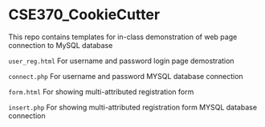 # CSE370_CookieCutter
This repo contains templates for in-class demonstration of web page connection to MySQL database 


`user_reg.html`  For username and password login page demostration

`connect.php`  For username and password MYSQL database connection

`form.html`  For showing multi-attributed registration form 

`insert.php`  For showing multi-attributed registration form MYSQL database connection 
